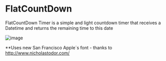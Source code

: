 # FlatCountDown
FlatCountDown Timer is a simple and light countdown timer that receives a Datetime and returns the remaining time to this date

![image](https://cloud.githubusercontent.com/assets/3497950/8531934/5d49e456-23f0-11e5-870c-7420fa273394.PNG)

**Uses new San Francisco Apple´s font - thanks to http://www.nicholastodor.com/
